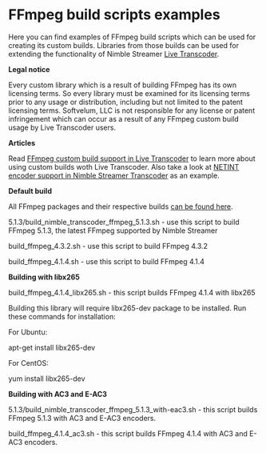 # FFmpeg build scripts examples

Here you can find examples of FFmpeg build scripts which can be used for creating its custom builds. Libraries from those builds can be used for extending the functionality of Nimble Streamer [Live Transcoder](https://softvelum.com/transcoder/).

**Legal notice**

Every custom library which is a result of building FFmpeg has its own licensing terms. So every library must be examined for its licensing terms prior to any usage or distribution, including but not limited to the patent licensing terms. Softvelum, LLC is not responsible for any license or patent infringement which can occur as a result of any FFmpeg custom build usage by Live Transcoder users.

**Articles**

Read [FFmpeg custom build support in Live Transcoder](https://blog.wmspanel.com/2020/01/ffmpeg-custom-build-support.html) to learn more about using custom builds woth Live Transcoder. Also take a look at [NETINT encoder support in Nimble Streamer Transcoder](https://blog.wmspanel.com/2021/11/netint-support-nimble-transcoder_01580972231.html) as an example.


**Default build**

All FFmpeg packages and their respective builds [can be found here](http://nimblestreamer.com/sources/ffmpeg/).

5.1.3/build_nimble_transcoder_ffmpeg_5.1.3.sh - use this script to build FFmpeg 5.1.3, the latest FFmpeg supported by Nimble Streamer

build_ffmpeg_4.3.2.sh - use this script to build FFmpeg 4.3.2

build_ffmpeg_4.1.4.sh - use this script to build FFmpeg 4.1.4


**Building with libx265**

build_ffmpeg_4.1.4_libx265.sh - this script builds FFmpeg 4.1.4 with libx265

Building this library will require libx265-dev package to be installed. Run these commands for installation:

For Ubuntu:

apt-get install libx265-dev

For CentOS:

yum install libx265-dev


**Building with AC3 and E-AC3**

5.1.3/build_nimble_transcoder_ffmpeg_5.1.3_with-eac3.sh - this script builds FFmpeg 5.1.3 with AC3 and E-AC3 encoders.

build_ffmpeg_4.1.4_ac3.sh - this script builds FFmpeg 4.1.4 with AC3 and E-AC3 encoders.
